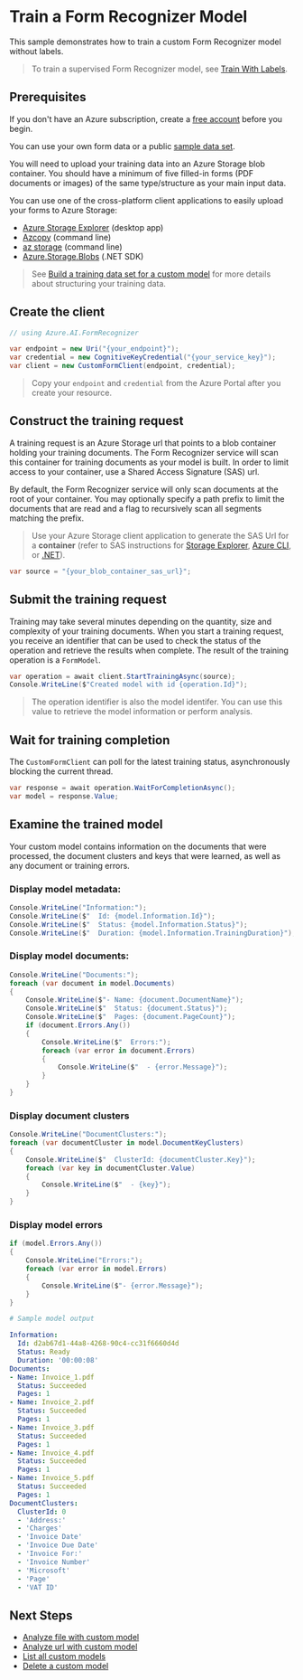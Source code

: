# Train a Form Recognizer Model

This sample demonstrates how to train a custom Form Recognizer model without labels.

> To train a supervised Form Recognizer model, see [Train With Labels].

## Prerequisites

If you don't have an Azure subscription, create a [free account] before you begin.

You can use your own form data or a public [sample data set].

You will need to upload your training data into an Azure Storage blob container. You should have a minimum of five filled-in forms (PDF documents or images) of the same type/structure as your main input data.

You can use one of the cross-platform client applications to easily upload your forms to Azure Storage:

- [Azure Storage Explorer] (desktop app)
- [Azcopy] (command line)
- [az storage] (command line)
- [Azure.Storage.Blobs] (.NET SDK)

> See [Build a training data set for a custom model] for more details about structuring your training data.

## Create the client

```csharp
// using Azure.AI.FormRecognizer

var endpoint = new Uri("{your_endpoint}");
var credential = new CognitiveKeyCredential("{your_service_key}");
var client = new CustomFormClient(endpoint, credential);
```

> Copy your `endpoint` and `credential` from the Azure Portal after you create your resource.

## Construct the training request

A training request is an Azure Storage url that points to a blob container holding your training documents. The Form Recognizer service will scan this container for training documents as your model is built. In order to limit access to your container, use a Shared Access Signature (SAS) url.

By default, the Form Recognizer service will only scan documents at the root of your container. You may optionally specify a path prefix to limit the documents that are read and a flag to recursively scan all segments matching the prefix.

> Use your Azure Storage client application to generate the SAS Url for a __container__ (refer to SAS instructions for [Storage Explorer], [Azure CLI], or [.NET]).

```csharp
var source = "{your_blob_container_sas_url}";
```

## Submit the training request

Training may take several minutes depending on the quantity, size and complexity of your training documents. When you start a training request, you receive an identifier that can be used to check the status of the operation and retrieve the results when complete. The result of the training operation is a `FormModel`.

```csharp
var operation = await client.StartTrainingAsync(source);
Console.WriteLine($"Created model with id {operation.Id}");
```

> The operation identifier is also the model identifer. You can use this value to retrieve the model information or perform analysis.

## Wait for training completion

The `CustomFormClient` can poll for the latest training status, asynchronously blocking the current thread.

```csharp
var response = await operation.WaitForCompletionAsync();
var model = response.Value;
```

## Examine the trained model

Your custom model contains information on the documents that were processed, the document clusters and keys that were learned, as well as any document or training errors.

### Display model metadata:

```csharp
Console.WriteLine("Information:");
Console.WriteLine($"  Id: {model.Information.Id}");
Console.WriteLine($"  Status: {model.Information.Status}");
Console.WriteLine($"  Duration: {model.Information.TrainingDuration}");
```

### Display model documents:

```csharp
Console.WriteLine("Documents:");
foreach (var document in model.Documents)
{
    Console.WriteLine($"- Name: {document.DocumentName}");
    Console.WriteLine($"  Status: {document.Status}");
    Console.WriteLine($"  Pages: {document.PageCount}");
    if (document.Errors.Any())
    {
        Console.WriteLine($"  Errors:");
        foreach (var error in document.Errors)
        {
            Console.WriteLine($"  - {error.Message}");
        }
    }
}
```

### Display document clusters

```csharp
Console.WriteLine("DocumentClusters:");
foreach (var documentCluster in model.DocumentKeyClusters)
{
    Console.WriteLine($"  ClusterId: {documentCluster.Key}");
    foreach (var key in documentCluster.Value)
    {
        Console.WriteLine($"  - {key}");
    }
}
```

### Display model errors

```csharp
if (model.Errors.Any())
{
    Console.WriteLine("Errors:");
    foreach (var error in model.Errors)
    {
        Console.WriteLine($"- {error.Message}");
    }
}
```

```yaml
# Sample model output

Information:
  Id: d2ab67d1-44a8-4268-90c4-cc31f6660d4d
  Status: Ready
  Duration: '00:00:08'
Documents:
- Name: Invoice_1.pdf
  Status: Succeeded
  Pages: 1
- Name: Invoice_2.pdf
  Status: Succeeded
  Pages: 1
- Name: Invoice_3.pdf
  Status: Succeeded
  Pages: 1
- Name: Invoice_4.pdf
  Status: Succeeded
  Pages: 1
- Name: Invoice_5.pdf
  Status: Succeeded
  Pages: 1
DocumentClusters:
  ClusterId: 0
  - 'Address:'
  - 'Charges'
  - 'Invoice Date'
  - 'Invoice Due Date'
  - 'Invoice For:'
  - 'Invoice Number'
  - 'Microsoft'
  - 'Page'
  - 'VAT ID'
```

## Next Steps

- [Analyze file with custom model]
- [Analyze url with custom model]
- [List all custom models]
- [Delete a custom model]


[Build a training data set for a custom model]: https://docs.microsoft.com/en-us/azure/cognitive-services/form-recognizer/build-training-data-set
[Azure Storage Explorer]: https://aka.ms/storage-explorer
[Azcopy]: https://aka.ms/azcopy
[az storage]: https://aka.ms/azcli
[Azure.Storage.Blobs]: https://www.nuget.org/packages/Azure.Storage.Blobs/
[sample data set]: https://github.com/Azure-Samples/cognitive-services-REST-api-samples/blob/master/curl/form-recognizer/sample_data.zip
[free account]: https://azure.microsoft.com/free/?WT.mc_id=A261C142F
[Storage Explorer]: https://docs.microsoft.com/en-us/azure/vs-azure-tools-storage-manage-with-storage-explorer#generate-a-shared-access-signature-in-storage-explorer
[Azure CLI]: https://docs.microsoft.com/en-us/cli/azure/storage/container?view=azure-cli-latest#az-storage-container-generate-sas
[.NET]: https://docs.microsoft.com/en-us/azure/storage/blobs/storage-blob-service-sas-create-dotnet
[Analyze file with custom model]: ./02-Analyze-File-With-Custom-Model.md
[Analyze url with custom model]: ./03-Analyze-Uri-With-Custom-Model.md
[Train With Labels]: ./08-Train-Custom-Model-With-Labels.md
[List all custom models]: ./06-List-Custom-Models.md
[Delete a custom model]: ./07-Delete-Custom-Model.md